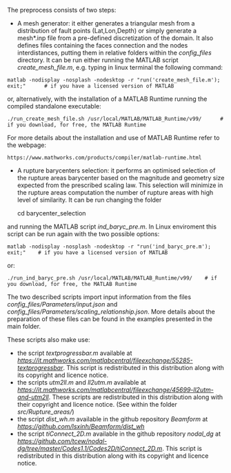 The preprocess consists of two steps:

   - A mesh generator: it either generates a triangular mesh from a distribution of fault points (Lat,Lon,Depth) or simply generate a mesh*.inp file from a pre-defined discretization of the domain. It also defines files containing the faces connection and the nodes interdistances, putting them in relative folders within the *config_files* directory. It can be run either running the MATLAB script *create_mesh_file.m*, e.g. typing in linux terminal the following command:

    matlab -nodisplay -nosplash -nodesktop -r "run('create_mesh_file.m'); exit;"      # if you have a licensed version of MATLAB
    
or, alternatively, with the installation of a MATLAB Runtime running the compiled standalone executable:

    ./run_create_mesh_file.sh /usr/local/MATLAB/MATLAB_Runtime/v99/      # if you download, for free, the MATLAB Runtime
   
For more details about the installation and use of MATLAB Runtime refer to the webpage:     
    
    https://www.mathworks.com/products/compiler/matlab-runtime.html
    
    
 - A rupture barycenters selection: it performs an optimised selection of the rupture areas barycenter based on the magnitude and geometry size expected from the prescribed scaling law. This selection will minimize in the rupture areas computation the number of rupture areas with high level of similarity. It can be run changing the folder

    cd barycenter_selection
    
 and running the MATLAB script *ind_baryc_pre.m*. In Linux enviroment this script can be run again with the two possible options:
 
    matlab -nodisplay -nosplash -nodesktop -r "run('ind_baryc_pre.m'); exit;"    # if you have a licensed version of MATLAB

or:

    ./run_ind_baryc_pre.sh /usr/local/MATLAB/MATLAB_Runtime/v99/    # if you download, for free, the MATLAB Runtime
    

The two described scripts import input information from the files *config_files/Parameters/input.json* and *config_files/Parameters/scaling_relationship.json*. More details about the preparation of these files can be found in the examples presented in the main folder.

These scripts also make use:
 - the script *textprogressbar.m* available at *https://it.mathworks.com/matlabcentral/fileexchange/55285-textprogressbar*. This script is redistributed in this distribution along with its copyright and licence notice.
 - the scripts *utm2ll.m* and *ll2utm.m* available at *https://it.mathworks.com/matlabcentral/fileexchange/45699-ll2utm-and-utm2ll*. These scripts are redistributed in this distribution along with their copyright and licence notice. (See within the folder *src/Rupture_areas/*)
 - the script *dist_wh.m* available in the github repository *Beamform* at *https://github.com/lsxinh/Beamform/dist_wh*
 - the script *tiConnect_2D.m* available in the github repository *nodal_dg* at *https://github.com/tcew/nodal-dg/tree/master/Codes1.1/Codes2D/tiConnect_2D.m*. This script is redistributed in this distribution along with its copyright and licence notice.
